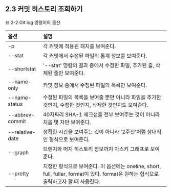 ## 2.3 커밋 히스토리 조회하기

표 2-2 Git log 명령어의 옵션

|옵션|설명|
|:------------------|:--------|
|-p                 |각 커밋에 적용된 패치를 보여준다.|
|--stat             |각 커밋에서 수정된 파일의 통계 정보를 보여준다.|
|--shortstat        |'--stat' 명령의 결과 중에서 수정한 파일, 추가된 줄, 삭제된 줄만 보여준다.|
|--name-only        |커밋 정보 중에서 수정된 파일의 목록만 보여준다.|
|--name-status      |수정된 파일의 목록을 보여줄 뿐만 아니라 파일을 추가한 것인지, 수정한 것인지, 삭제한 것인지도 보여준다.|
|--abbrev-commit    |40자짜리 SHA-1 체크섬을 전부 보여주는 것이 아니라 처음 몇 자만 보여준다.|
|--relative-date    |정확한 시간을 보여주는 것이 아니라 '2주전'처럼 상대적인 형식으로 보여준다.|
|--graph            |브랜치와 머지 히스토리 정보까지 아스키 그래프로 보여준다.|
|--pretty           |지정한 형식으로 보여준다. 이 옵션에는 oneline, short, full, fuller, format이 있다. format은 원하는 형식으로 출력하고자 할 때 사용한다.|






